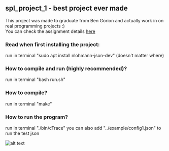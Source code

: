 ## spl_project_1 - best project ever made 
This project was made to graduate from Ben Gorion and actually work in on real programming projects :)   
You can check the assignment details [here](https://www.cs.bgu.ac.il/~spl211/Assignments/Assignment_1)  

### Read when first installing the project:
run in terminal "sudo apt install nlohmann-json-dev" (doesn't matter where)

### How to compile and run (highly recommended)?
run in terminal "bash run.sh"

### How to compile?
run in terminal "make"

### How to run the program?
run in terminal "./bin/cTrace" 
you can also add "../example/config1.json" to run the test json

![alt text](https://media4.giphy.com/media/pOKrXLf9N5g76/giphy.gif?cid=ecf05e47htezresmpn5efel0tes67mnfg8gepfh5863rogk8&rid=giphy.gif)
